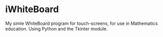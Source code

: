 # iWhiteBoard
My simle WhiteBoard program for touch-screens, for use in Mathematics education. Using Python and the Tkinter module.
